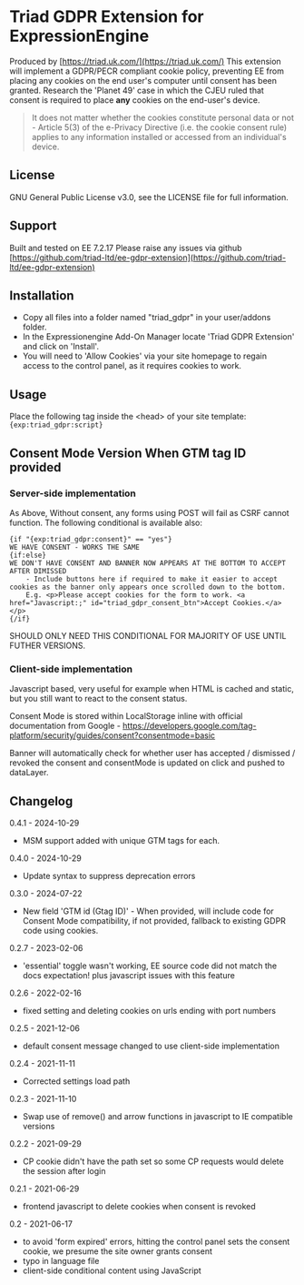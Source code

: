 

# Triad GDPR Extension for ExpressionEngine
Produced by [https://triad.uk.com/](https://triad.uk.com/)
This extension will implement a GDPR/PECR compliant cookie policy, preventing EE from placing any cookies on the end user's computer until consent has been granted. Research the 'Planet 49' case in which the CJEU ruled that consent is required to place **any** cookies on the end-user's device.

>It does not matter whether the cookies constitute personal data or not - Article 5(3) of the e-Privacy Directive (i.e. the cookie consent rule) applies to any information installed or accessed from an individual's device.

## License
GNU General Public License v3.0, see the LICENSE file for full information.

## Support
Built and tested on EE 7.2.17 Please raise any issues via github
[https://github.com/triad-ltd/ee-gdpr-extension](https://github.com/triad-ltd/ee-gdpr-extension)

## Installation
- Copy all files into a folder named "triad_gdpr" in your user/addons folder.
- In the Expressionengine Add-On Manager locate 'Triad GDPR Extension' and click on 'Install'.
- You will need to 'Allow Cookies' via your site homepage to regain access to the control panel, as it requires cookies to work.

## Usage
Place the following tag inside the &lt;head&gt; of your site template:
`{exp:triad_gdpr:script}`



## Consent Mode Version When GTM tag ID provided

### Server-side implementation
As Above, Without consent, any forms using POST will fail as CSRF cannot function.
The following conditional is available also:
```
{if "{exp:triad_gdpr:consent}" == "yes"}
WE HAVE CONSENT - WORKS THE SAME
{if:else}
WE DON'T HAVE CONSENT AND BANNER NOW APPEARS AT THE BOTTOM TO ACCEPT AFTER DIMISSED
    - Include buttons here if required to make it easier to accept cookies as the banner only appears once scrolled down to the bottom.
    E.g. <p>Please accept cookies for the form to work. <a href="Javascript:;" id="triad_gdpr_consent_btn">Accept Cookies.</a></p>
{/if}
```

SHOULD ONLY NEED THIS CONDITIONAL FOR MAJORITY OF USE UNTIL FUTHER VERSIONS.

### Client-side implementation
Javascript based, very useful for example when HTML is cached and static, but you still want to react to the consent status.

Consent Mode is stored within LocalStorage inline with official documentation from Google - https://developers.google.com/tag-platform/security/guides/consent?consentmode=basic

Banner will automatically check for whether user has accepted / dismissed / revoked the consent and consentMode is updated on click and pushed to dataLayer.


## Changelog
0.4.1 - 2024-10-29
 - MSM support added with unique GTM tags for each.

0.4.0 - 2024-10-29
 - Update syntax to suppress deprecation errors

0.3.0 - 2024-07-22
 - New field 'GTM id (Gtag ID)' - When provided, will include code for Consent Mode compatibility, if not provided, fallback to existing GDPR code using cookies.

0.2.7 - 2023-02-06
 - 'essential' toggle wasn't working, EE source code did not match the docs expectation! plus javascript issues with this feature

0.2.6 - 2022-02-16
 - fixed setting and deleting cookies on urls ending with port numbers

0.2.5 - 2021-12-06
 - default consent message changed to use client-side implementation

0.2.4 - 2021-11-11
 - Corrected settings load path
 
0.2.3 - 2021-11-10
 - Swap use of remove() and arrow functions in javascript to IE compatible versions

0.2.2 - 2021-09-29
 - CP cookie didn't have the path set so some CP requests would delete the session after login

0.2.1 - 2021-06-29
 - frontend javascript to delete cookies when consent is revoked

0.2 - 2021-06-17
 - to avoid 'form expired' errors, hitting the control panel sets the consent cookie, we presume the site owner grants consent
 - typo in language file
 - client-side conditional content using JavaScript
